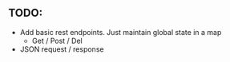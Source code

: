 ## TODO:
* Add basic rest endpoints. Just maintain global state in a map
  * Get / Post / Del
* JSON request / response
